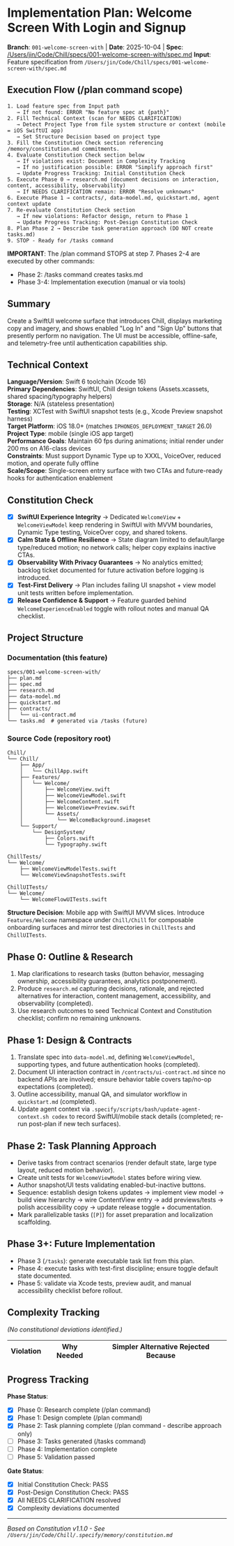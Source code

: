 # Implementation Plan: Welcome Screen With Login and Signup

**Branch**: `001-welcome-screen-with` | **Date**: 2025-10-04 | **Spec**: [/Users/jin/Code/Chill/specs/001-welcome-screen-with/spec.md](/Users/jin/Code/Chill/specs/001-welcome-screen-with/spec.md)
**Input**: Feature specification from `/Users/jin/Code/Chill/specs/001-welcome-screen-with/spec.md`

## Execution Flow (/plan command scope)
```
1. Load feature spec from Input path
   → If not found: ERROR "No feature spec at {path}"
2. Fill Technical Context (scan for NEEDS CLARIFICATION)
   → Detect Project Type from file system structure or context (mobile = iOS SwiftUI app)
   → Set Structure Decision based on project type
3. Fill the Constitution Check section referencing /memory/constitution.md commitments.
4. Evaluate Constitution Check section below
   → If violations exist: Document in Complexity Tracking
   → If no justification possible: ERROR "Simplify approach first"
   → Update Progress Tracking: Initial Constitution Check
5. Execute Phase 0 → research.md (document decisions on interaction, content, accessibility, observability)
   → If NEEDS CLARIFICATION remain: ERROR "Resolve unknowns"
6. Execute Phase 1 → contracts/, data-model.md, quickstart.md, agent context update
7. Re-evaluate Constitution Check section
   → If new violations: Refactor design, return to Phase 1
   → Update Progress Tracking: Post-Design Constitution Check
8. Plan Phase 2 → Describe task generation approach (DO NOT create tasks.md)
9. STOP - Ready for /tasks command
```

**IMPORTANT**: The /plan command STOPS at step 7. Phases 2-4 are executed by other commands:
- Phase 2: /tasks command creates tasks.md
- Phase 3-4: Implementation execution (manual or via tools)

## Summary
Create a SwiftUI welcome surface that introduces Chill, displays marketing copy and imagery, and shows enabled "Log In" and "Sign Up" buttons that presently perform no navigation. The UI must be accessible, offline-safe, and telemetry-free until authentication capabilities ship.

## Technical Context
**Language/Version**: Swift 6 toolchain (Xcode 16)  
**Primary Dependencies**: SwiftUI, Chill design tokens (Assets.xcassets, shared spacing/typography helpers)  
**Storage**: N/A (stateless presentation)  
**Testing**: XCTest with SwiftUI snapshot tests (e.g., Xcode Preview snapshot harness)  
**Target Platform**: iOS 18.0+ (matches `IPHONEOS_DEPLOYMENT_TARGET` 26.0)  
**Project Type**: mobile (single iOS app target)  
**Performance Goals**: Maintain 60 fps during animations; initial render under 200 ms on A16-class devices  
**Constraints**: Must support Dynamic Type up to XXXL, VoiceOver, reduced motion, and operate fully offline  
**Scale/Scope**: Single-screen entry surface with two CTAs and future-ready hooks for authentication enablement

## Constitution Check
- [x] **SwiftUI Experience Integrity** → Dedicated `WelcomeView` + `WelcomeViewModel` keep rendering in SwiftUI with MVVM boundaries, Dynamic Type testing, VoiceOver copy, and shared tokens.
- [x] **Calm State & Offline Resilience** → State diagram limited to default/large type/reduced motion; no network calls; helper copy explains inactive CTAs.
- [x] **Observability With Privacy Guarantees** → No analytics emitted; backlog ticket documented for future activation before logging is introduced.
- [x] **Test-First Delivery** → Plan includes failing UI snapshot + view model unit tests written before implementation.
- [x] **Release Confidence & Support** → Feature guarded behind `WelcomeExperienceEnabled` toggle with rollout notes and manual QA checklist.

## Project Structure

### Documentation (this feature)
```
specs/001-welcome-screen-with/
├── plan.md
├── spec.md
├── research.md
├── data-model.md
├── quickstart.md
├── contracts/
│   └── ui-contract.md
└── tasks.md  # generated via /tasks (future)
```

### Source Code (repository root)
```
Chill/
└── Chill/
    ├── App/
    │   └── ChillApp.swift
    ├── Features/
    │   └── Welcome/
    │       ├── WelcomeView.swift
    │       ├── WelcomeViewModel.swift
    │       ├── WelcomeContent.swift
    │       ├── WelcomeView+Preview.swift
    │       └── Assets/
    │           └── WelcomeBackground.imageset
    └── Support/
        └── DesignSystem/
            ├── Colors.swift
            └── Typography.swift

ChillTests/
└── Welcome/
    ├── WelcomeViewModelTests.swift
    └── WelcomeViewSnapshotTests.swift

ChillUITests/
└── Welcome/
    └── WelcomeFlowUITests.swift
```

**Structure Decision**: Mobile app with SwiftUI MVVM slices. Introduce `Features/Welcome` namespace under `Chill/Chill` for composable onboarding surfaces and mirror test directories in `ChillTests` and `ChillUITests`.

## Phase 0: Outline & Research
1. Map clarifications to research tasks (button behavior, messaging ownership, accessibility guarantees, analytics postponement).
2. Produce `research.md` capturing decisions, rationale, and rejected alternatives for interaction, content management, accessibility, and observability (completed).
3. Use research outcomes to seed Technical Context and Constitution checklist; confirm no remaining unknowns.

## Phase 1: Design & Contracts
1. Translate spec into `data-model.md`, defining `WelcomeViewModel`, supporting types, and future authentication hooks (completed).
2. Document UI interaction contract in `/contracts/ui-contract.md` since no backend APIs are involved; ensure behavior table covers tap/no-op expectations (completed).
3. Outline accessibility, manual QA, and simulator workflow in `quickstart.md` (completed).
4. Update agent context via `.specify/scripts/bash/update-agent-context.sh codex` to record SwiftUI/mobile stack details (completed; re-run post-plan if new tech surfaces).

## Phase 2: Task Planning Approach
- Derive tasks from contract scenarios (render default state, large type layout, reduced motion behavior).
- Create unit tests for `WelcomeViewModel` states before wiring view.
- Author snapshot/UI tests validating enabled-but-inactive buttons.
- Sequence: establish design tokens updates → implement view model → build view hierarchy → wire ContentView entry → add previews/tests → polish accessibility copy → update release toggle + documentation.
- Mark parallelizable tasks (`[P]`) for asset preparation and localization scaffolding.

## Phase 3+: Future Implementation
- Phase 3 (`/tasks`): generate executable task list from this plan.
- Phase 4: execute tasks with test-first discipline; ensure toggle default state documented.
- Phase 5: validate via Xcode tests, preview audit, and manual accessibility checklist before rollout.

## Complexity Tracking
*(No constitutional deviations identified.)*

| Violation | Why Needed | Simpler Alternative Rejected Because |
|-----------|------------|-------------------------------------|

## Progress Tracking

**Phase Status**:
- [x] Phase 0: Research complete (/plan command)
- [x] Phase 1: Design complete (/plan command)
- [x] Phase 2: Task planning complete (/plan command - describe approach only)
- [ ] Phase 3: Tasks generated (/tasks command)
- [ ] Phase 4: Implementation complete
- [ ] Phase 5: Validation passed

**Gate Status**:
- [x] Initial Constitution Check: PASS
- [x] Post-Design Constitution Check: PASS
- [x] All NEEDS CLARIFICATION resolved
- [x] Complexity deviations documented

---
*Based on Constitution v1.1.0 - See `/Users/jin/Code/Chill/.specify/memory/constitution.md`*
